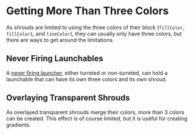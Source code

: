 # Getting More Than Three Colors
As shrouds are limited to using the three colors of their block (`fillColor`, `fillColor1`, and `lineColor`), they can usually only have three colors, but there are ways to get around the limitations.
## Never Firing Launchables
A [never firing launcher](./always_and_never_firing_weapons.md#never-fire-weapons), either turreted or non-turreted, can hold a launchable that can have its own three colors and its own shroud.
## Overlaying Transparent Shrouds
As overlayed transparent shrouds merge their colors, more than 3 colors can be created. This effect is of course limited, but it is useful for creating gradients.
